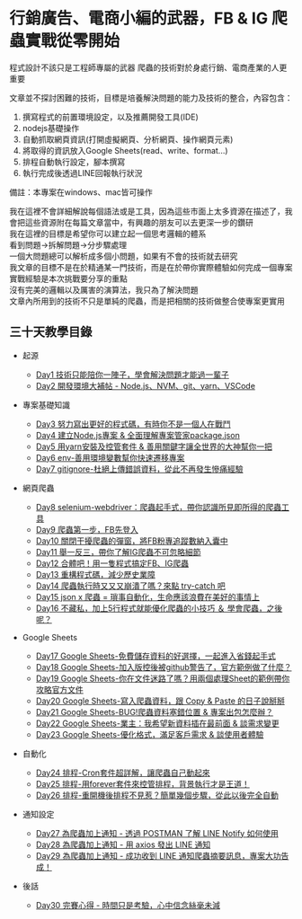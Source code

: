 # 行銷廣告、電商小編的武器，FB & IG 爬蟲實戰從零開始

程式設計不該只是工程師專屬的武器
爬蟲的技術對於身處行銷、電商產業的人更重要

文章並不探討困難的技術，目標是培養解決問題的能力及技術的整合，內容包含：
1. 撰寫程式的前置環境設定，以及推薦開發工具(IDE)
2. nodejs基礎操作
3. 自動抓取網頁資訊(打開虛擬網頁、分析網頁、操作網頁元素)
4. 將取得的資訊放入Google Sheets(read、write、format...)
5. 排程自動執行設定，腳本撰寫
6. 執行完成後透過LINE回報執行狀況

備註：本專案在windows、mac皆可操作

我在這裡不會詳細解說每個語法或是工具，因為這些市面上太多資源在描述了，我會把這些資源附在每篇文章當中，有興趣的朋友可以去更深一步的鑽研  
我在這裡的目標是希望你可以建立起一個思考邏輯的體系  
看到問題->拆解問題->分步驟處理  
一個大問題總可以解析成多個小問題，如果有不會的技術就去研究  
我文章的目標不是在於精通某一門技術，而是在於帶你實際體驗如何完成一個專案  
實戰經驗是本次挑戰要分享的重點  
沒有完美的邏輯以及厲害的演算法，我只為了解決問題  
文章內所用到的技術不只是單純的爬蟲，而是把相關的技術做整合使專案更實用  

## 三十天教學目錄

* 起源
    * [Day1 技術只能陪你一陣子，學會解決問題才能過一輩子](/day1/README.md)
    * [Day2 開發環境大補帖 - Node.js、NVM、git、yarn、VSCode](/day2/README.md)

* 專案基礎知識
    * [Day3 努力寫出更好的程式碼，有時你不是一個人在戰鬥](/day3/README.md)
    * [Day4 建立Node.js專案 & 全面理解專案管家package.json](/day4/README.md)
    * [Day5 用yarn安裝及控管套件 & 善用關鍵字讓全世界的大神幫你一把](/day5/README.md)
    * [Day6 env-善用環境變數幫你快速遷移專案](/day6/README.md)
    * [Day7 gitignore-杜絕上傳錯誤資料，從此不再發生慘痛經驗](/day7/README.md)

* 網頁爬蟲
    * [Day8 selenium-webdriver：爬蟲起手式，帶你認識所見即所得的爬蟲工具](/day8/README.md)
    * [Day9 爬蟲第一步，FB先登入](/day9/README.md)
    * [Day10 關閉干擾爬蟲的彈窗，將FB粉專追蹤數納入囊中](/day10/README.md)
    * [Day11 舉一反三，帶你了解IG爬蟲不可忽略細節](/day11/README.md)
    * [Day12 合體吧！用一隻程式搞定FB、IG爬蟲](/day12/README.md)
    * [Day13 重構程式碼，減少歷史業障](/day13/README.md)
    * [Day14 爬蟲執行時又又又崩潰了嗎？來點 try-catch 吧](/day14/README.md)
    * [Day15 json x 爬蟲 = 瑣事自動化，生命應該浪費在美好的事情上](/day15/README.md)
    * [Day16 不藏私，加上5行程式就能優化爬蟲的小技巧 ＆ 學會爬蟲，之後呢？](/day16/README.md)

* Google Sheets
    * [Day17 Google Sheets-免費儲存資料的好選擇，一起進入省錢起手式](/day17/README.md)
    * [Day18 Google Sheets-加入版控後被github警告了，官方範例做了什麼？](/day18/README.md)
    * [Day19 Google Sheets-你在文件迷路了嗎？用兩個處理Sheet的範例帶你攻略官方文件](/day19/README.md)
    * [Day20 Google Sheets-寫入爬蟲資料，跟 Copy & Paste 的日子說掰掰](/day20/README.md)
    * [Day21 Google Sheets-BUG!爬蟲資料塞錯位置 & 專案出包怎麼辦？](/day21/README.md)
    * [Day22 Google Sheets-業主：我希望新資料插在最前面 & 談需求變更](/day22/README.md)
    * [Day23 Google Sheets-優化格式，滿足客戶需求 & 談使用者體驗](/day23/README.md)

* 自動化
    * [Day24 排程-Cron套件超詳解，讓爬蟲自己動起來](/day24/README.md)
    * [Day25 排程-用forever套件來控管排程，背景執行才是王道！](/day25/README.md)
    * [Day26 排程-重開機後排程不見惹？簡單幾個步驟，從此以後完全自動](/day26/README.md)

* 通知設定
    * [Day27 為爬蟲加上通知 - 透過 POSTMAN 了解 LINE Notify 如何使用](/day27/README.md)
    * [Day28 為爬蟲加上通知 - 用 axios 發出 LINE 通知](/day28/README.md)
    * [Day29 為爬蟲加上通知 - 成功收到 LINE 通知爬蟲摘要訊息，專案大功告成！](/day29/README.md)

* 後話
    * [Day30 完賽心得 - 時間只是考驗，心中信念絲毫未減](/day30/README.md)

